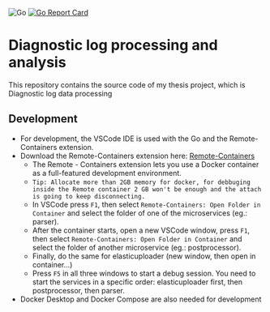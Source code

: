 ![Go](https://github.com/kozgot/go-log-processing/workflows/Go/badge.svg)
[![Go Report Card](https://goreportcard.com/badge/github.com/kozgot/go-log-processing)](https://goreportcard.com/report/github.com/kozgot/go-log-processing)

# Diagnostic log processing and analysis

This repository contains the source code of my thesis project, which is Diagnostic log data processing

## Development
* For development, the VSCode IDE is used with the Go and the Remote-Containers extension.
* Download the Remote-Containers extension here: [Remote-Containers](https://marketplace.visualstudio.com/items?itemName=ms-vscode-remote.remote-containers)
   - The Remote - Containers extension lets you use a Docker container as a full-featured development environment.
   - `Tip: Allocate more than 2GB memory for docker, for debbuging inside the Remote container 2 GB won't be enough and the attach is going to keep disconnecting. `
   - In VSCode press `F1`, then select ```Remote-Containers: Open Folder in Container``` and select the folder of one of the microservices (eg.: parser).
   - After the container starts, open a new VSCode window, press `F1`, then select ```Remote-Containers: Open Folder in Container``` and select the folder of another microservice (eg.: postprocessor). 
   - Finally, do the same for elasticuploader (new window, then open in container...)
   - Press `F5` in all three windows to start a debug session. You need to start the services in a specific order: elasticuploader first, then postprocessor, then parser.
* Docker Desktop and Docker Compose are also needed for development

